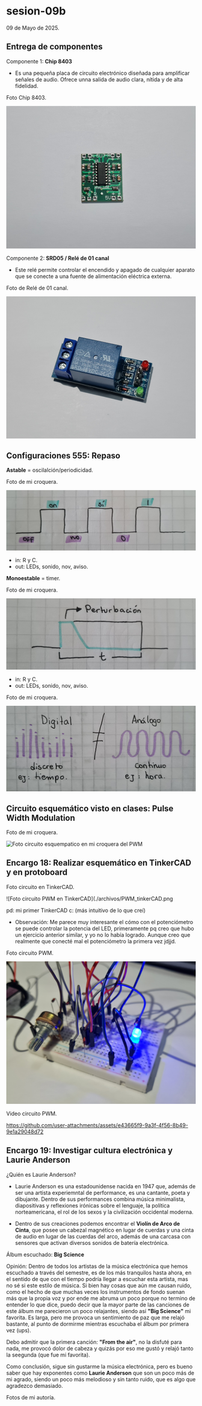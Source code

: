 # sesion-09b

09 de Mayo de 2025.

## Entrega de componentes

Componente 1: **Chip 8403**

 - Es una pequeña placa de circuito electrónico diseñada para amplificar señales de audio. Ofrece unna salida de audio clara, nítida y de alta fidelidad.

Foto Chip 8403.

![Foto chip 8403](./archivos/chip_8403.jpg)

Componente 2: **SRD05 / Relé de 01 canal**

 - Este relé permite controlar el encendido y apagado de cualquier aparato que se conecte a una fuente de alimentación eléctrica externa.

Foto de Relé de 01 canal.

![Foto Relé de 01 canal](./archivos/SRD05.jpg)

## Configuraciones 555: Repaso

**Astable** = oscilalción/periodicidad.

Foto de mi croquera.

![Onda Astable](./archivos/onda_astable.jpg)

 - in: R y C.
 - out: LEDs, sonido, nov, aviso.

**Monoestable** = timer.

Foto de mi croquera.

![Onda Monoestable](./archivos/onda_monoestable.jpg)

 - in: R y C.
 - out: LEDs, sonido, nov, aviso.

Foto de mi croquera.

![Foto de mis apuntes de clase](./archivos/apuntes_9b.jpg)

## Circuito esquemático visto en clases: Pulse Width Modulation

Foto de mi croquera.

![Foto circuito esquempatico en mi croquera del PWM](./archivos/PWM_esquemático.jpg)

## Encargo 18: Realizar esquemático en TinkerCAD y en protoboard

Foto circuito en TinkerCAD.

![Foto circuito PWM en TinkerCAD](./archivos/PWM_tinkerCAD.png

pd: mi primer TinkerCAD c: (más intuitivo de lo que creí)

 - Observación: Me parece muy interesante el cómo con el potenciómetro se puede controlar la potencia del LED, primeramente pq creo que hubo un ejercicio anterior similar, y yo no lo había logrado. Aunque creo que realmente que conecté mal el potenciómetro la primera vez jdjjd.

Foto circuito PWM.

![Foto circuito PWM en protoboard](./archivos/PWM_proto.jpg)

Video circuito PWM.

https://github.com/user-attachments/assets/e43665f9-9a3f-4f56-8b49-9e1a29048d72

## Encargo 19: Investigar cultura electrónica y Laurie Anderson

¿Quién es Laurie Anderson?

 - Laurie Anderson es una estadounidense nacida en 1947 que, además de ser una artista experiemntal de performance, es una cantante, poeta y dibujante. Dentro de sus performances combina música minimalista, diapositivas y reflexiones irónicas sobre el lenguaje, la política norteamericana, el rol de los sexos y la civilización occidental moderna.

 - Dentro de sus creaciones podemos encontrar el **Violín de Arco de Cinta**, que posee un cabezal magnético en lugar de cuerdas y una cinta de audio en lugar de las cuerdas del arco, además de una carcasa con sensores que activan diversos sonidos de batería electrónica.

Álbum escuchado: **Big Science**

Opinión: Dentro de todos los artistas de la música electrónica que hemos escuchado a través del semestre, es de los más tranquilos hasta ahora, en el sentido de que con el tiempo podría llegar a escuchar esta artista, mas no sé si este estilo de música. Si bien hay cosas que aún me causan ruido, como el hecho de que muchas veces los instrumentos de fondo suenan más que la propia voz y por ende me abruma un poco porque no termino de entender lo que dice, puedo decir que la mayor parte de las canciones de este álbum me parecieron un poco relajantes, siendo así **"Big Science"** mi favorita. Es larga, pero me provoca un sentimiento de paz que me relajó bastante, al punto de dormirme mientras escuchaba el álbum por primera vez (ups).

Debo admitir que la primera canción: **"From the air"**, no la disfuté para nada, me provocó dolor de cabeza y quizás por eso me gustó y relajó tanto la seegunda (que fue mi favorita). 

Como conclusión, sigue sin gustarme la música electrónica, pero es bueno saber que hay exponentes como **Laurie Anderson** que son un poco más de mi agrado, siendo un poco más melodioso y sin tanto ruido, que es algo que agradezco demasiado.

Fotos  de mi autoría.


